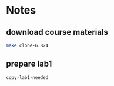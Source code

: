 # Notes

## download course materials

```bash
make clone-6.824
```

## prepare lab1

```bash
copy-lab1-needed
```